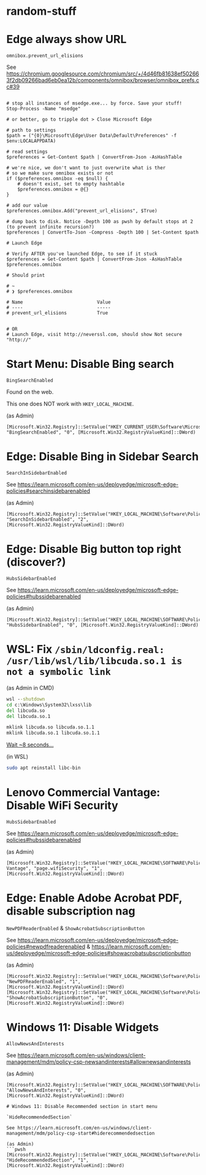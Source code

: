 # random-stuff

# Edge always show URL

`omnibox.prevent_url_elisions`

See https://chromium.googlesource.com/chromium/src/+/4d46fb81638ef502663f2db09266bad6eb0ea12b/components/omnibox/browser/omnibox_prefs.cc#39


```pwsh

# stop all instances of msedge.exe... by force. Save your stuff!
Stop-Process -Name "msedge"

# or better, go to tripple dot > Close Microsoft Edge 

# path to settings
$path = ("{0}\Microsoft\Edge\User Data\Default\Preferences" -f $env:LOCALAPPDATA)

# read settings
$preferences = Get-Content $path | ConvertFrom-Json -AsHashTable

# we're nice, we don't want to just overwrite what is ther
# so we make sure omnibox exists or not
if ($preferences.omnibox -eq $null) {
    # doesn't exist, set to empty hashtable
    $preferences.omnibox = @{}
}

# add our value
$preferences.omnibox.Add("prevent_url_elisions", $True)

# dump back to disk. Notice -Depth 100 as pwsh by default stops at 2 (to prevent infinite recursion?)
$preferences | ConvertTo-Json -Compress -Depth 100 | Set-Content $path

# Launch Edge

# Verify AFTER you've launched Edge, to see if it stuck
$preferences = Get-Content $path | ConvertFrom-Json -AsHashTable
$preferences.omnibox

# Should print

# ~
# ❯ $preferences.omnibox

# Name                           Value
# ----                           -----
# prevent_url_elisions           True


# OR
# Launch Edge, visit http://neverssl.com, should show Not secure "http://"
```

# Start Menu: Disable Bing search

`BingSearchEnabled`

Found on the web.

This one does NOT work with `HKEY_LOCAL_MACHINE`.

(as Admin)
```pwsh
[Microsoft.Win32.Registry]::SetValue("HKEY_CURRENT_USER\Software\Microsoft\Windows\CurrentVersion\Search", "BingSearchEnabled", "0", [Microsoft.Win32.RegistryValueKind]::DWord)
```

# Edge: Disable Bing in Sidebar Search

`SearchInSidebarEnabled`

See https://learn.microsoft.com/en-us/deployedge/microsoft-edge-policies#searchinsidebarenabled

(as Admin)
```pwsh
[Microsoft.Win32.Registry]::SetValue("HKEY_LOCAL_MACHINE\Software\Policies\Microsoft\Edge", "SearchInSidebarEnabled", "2", [Microsoft.Win32.RegistryValueKind]::DWord)
```

# Edge: Disable Big button top right (discover?)

`HubsSidebarEnabled`

See https://learn.microsoft.com/en-us/deployedge/microsoft-edge-policies#hubssidebarenabled

(as Admin)
```pwsh
[Microsoft.Win32.Registry]::SetValue("HKEY_LOCAL_MACHINE\SOFTWARE\Policies\Microsoft\Edge", "HubsSidebarEnabled", "0", [Microsoft.Win32.RegistryValueKind]::DWord)
```

# WSL: Fix `/sbin/ldconfig.real: /usr/lib/wsl/lib/libcuda.so.1 is not a symbolic link`

(as Admin in CMD)
```cmd
wsl --shutdown
cd c:\Windows\System32\lxss\lib
del libcuda.so
del libcuda.so.1

mklink libcuda.so libcuda.so.1.1
mklink libcuda.so.1 libcuda.so.1.1
```

[Wait ~8 seconds...](https://learn.microsoft.com/en-us/windows/wsl/wsl-config#the-8-second-rule)

(in WSL)
```sh
sudo apt reinstall libc-bin
```

# Lenovo Commercial Vantage: Disable WiFi Security

`HubsSidebarEnabled`

See https://learn.microsoft.com/en-us/deployedge/microsoft-edge-policies#hubssidebarenabled

(as Admin)
```pwsh
[Microsoft.Win32.Registry]::SetValue("HKEY_LOCAL_MACHINE\SOFTWARE\Policies\Lenovo\Commercial Vantage", "page.wifiSecurity", "1", [Microsoft.Win32.RegistryValueKind]::DWord)
```

# Edge: Enable Adobe Acrobat PDF, disable subscription nag

`NewPDFReaderEnabled` & `ShowAcrobatSubscriptionButton`

See https://learn.microsoft.com/en-us/deployedge/microsoft-edge-policies#newpdfreaderenabled & https://learn.microsoft.com/en-us/deployedge/microsoft-edge-policies#showacrobatsubscriptionbutton

(as Admin)
```pwsh
[Microsoft.Win32.Registry]::SetValue("HKEY_LOCAL_MACHINE\Software\Policies\Microsoft\Edge", "NewPDFReaderEnabled", "1", [Microsoft.Win32.RegistryValueKind]::DWord)
[Microsoft.Win32.Registry]::SetValue("HKEY_LOCAL_MACHINE\Software\Policies\Microsoft\Edge", "ShowAcrobatSubscriptionButton", "0", [Microsoft.Win32.RegistryValueKind]::DWord)

```
# Windows 11: Disable Widgets

`AllowNewsAndInterests`

See https://learn.microsoft.com/en-us/windows/client-management/mdm/policy-csp-newsandinterests#allownewsandinterests

(as Admin)
```pwsh
[Microsoft.Win32.Registry]::SetValue("HKEY_LOCAL_MACHINE\SOFTWARE\Policies\Microsoft\Dsh", "AllowNewsAndInterests", "0", [Microsoft.Win32.RegistryValueKind]::DWord)

```

```
# Windows 11: Disable Recommended section in start menu

`HideRecommendedSection`

See https://learn.microsoft.com/en-us/windows/client-management/mdm/policy-csp-start#hiderecommendedsection

(as Admin)
```pwsh
[Microsoft.Win32.Registry]::SetValue("HKEY_LOCAL_MACHINE\Software\Policies\Microsoft\Windows\Explorer", "HideRecommendedSection", "1", [Microsoft.Win32.RegistryValueKind]::DWord)

```
